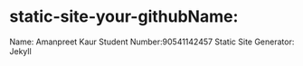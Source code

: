 # static-site-your-githubName:
Name: Amanpreet Kaur
Student Number:90541142457
Static Site Generator: Jekyll
